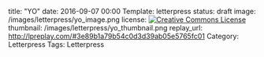 title: "YO"
date: 2016-09-07 00:00
Template: letterpress
status: draft
image: /images/letterpress/yo_image.png
license: <a rel="license" href="http://creativecommons.org/licenses/by-nc-nd/3.0/deed.en_US"><img alt="Creative Commons License" style="border-width:0" src="http://i.creativecommons.org/l/by-nc-nd/3.0/88x31.png" /></a>
thumbnail: /images/letterpress/yo_thumbnail.png
replay_url: http://lpreplay.com/#3e89b1a79b54c0d3d39ab05e5765fc01
Category: Letterpress
Tags: Letterpress


